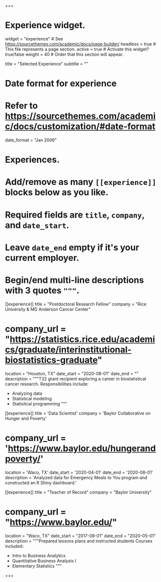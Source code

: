 +++
# Experience widget.
widget = "experience"  # See https://sourcethemes.com/academic/docs/page-builder/
headless = true  # This file represents a page section.
active = true  # Activate this widget? true/false
weight = 40  # Order that this section will appear.

title = "Selected Experience"
subtitle = ""

# Date format for experience
#   Refer to https://sourcethemes.com/academic/docs/customization/#date-format
date_format = "Jan 2006"

# Experiences.
#   Add/remove as many `[[experience]]` blocks below as you like.
#   Required fields are `title`, `company`, and `date_start`.
#   Leave `date_end` empty if it's your current employer.
#   Begin/end multi-line descriptions with 3 quotes `"""`.
[[experience]]
  title = "Postdoctoral Research Fellow"
  company = "Rice University & MD Anderson Cancer Center"
  # company_url = "https://statistics.rice.edu/academics/graduate/interinstitutional-biostatistics-graduate"
  location = "Houston, TX"
  date_start = "2020-08-01"
  date_end = ""
  description = """T32 grant recipient exploring a career in biostatistical cancer research.
  Responsibilities include:

  * Analyzing data
  * Statistical modeling
  * Statisitcal programming
  """

[[experience]]
  title = 'Data Scientist'
  company = 'Baylor Collaborative on Hunger and Poverty'
  # company_url = 'https://www.baylor.edu/hungerandpoverty/'
  location = 'Waco, TX'
  date_start = '2020-04-01'
  date_end = '2020-08-01'
  description = 'Analyzed data for Emergency Meals to You program and constructed an R Shiny dashboard.'

[[experience]]
  title = "Teacher of Record"
  company = "Baylor University"
  # company_url = "https://www.baylor.edu/"
  location = "Waco, TX"
  date_start = "2017-08-01"
  date_end = "2020-05-01"
  description = """Prepared lessons plans and instructed students
  Courses included:

  * Intro to Business Analytics
  * Quantitative Business Analysis I
  * Elementary Statistics
  """

+++
